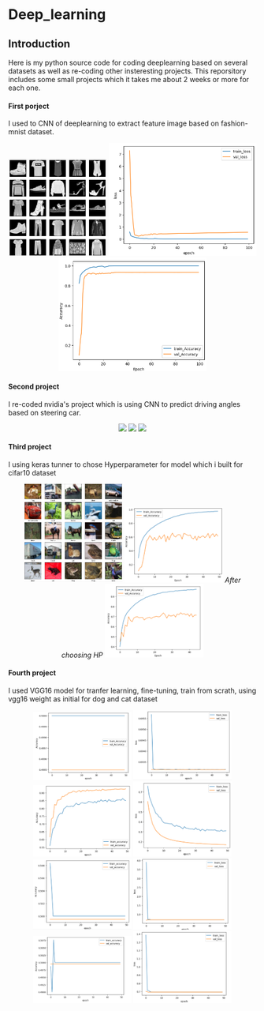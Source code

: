 # Deep_learning
## Introduction
Here is my python source code for coding deeplearning based on several datasets as well as re-coding other insteresting projects. This reporsitory includes some small projects which it takes me about 2 weeks or more for each one.

#### First porject
I used to CNN of deeplearning to extract feature image based on fashion-mnist dataset.
<p align="center">
  <img src="image_video/mnist.png" width="200">
  <img src="image_video/loss.png" width="300">
  <img src="image_video/accuracy.png" width="300">
</p>

#### Second project
I re-coded nvidia's project which is  using CNN to predict driving angles based on steering car.

<p align="center">
  <img src="image_video/steering_wheel.gif" width="100">
  <img src="image_video/street.gif" width="200">
  <img src="image_video/predict_angle.gif" width="200">
</p>

#### Third project
I using keras tunner to chose Hyperparameter for model which i built for cifar10 dataset
<p align="center">
  <img src="image_video/keras1.png" width="200">
  <img src="image_video/keras3.png" width="200">
  <i>After choosing HP</i>
  <img src="image_video/keras5.png" width="200">
</p>

#### Fourth project
I used VGG16 model for tranfer learning, fine-tuning, train from scrath, using vgg16 weight as initial for dog and cat dataset
<p align="center">
  <img src="image_video/acc1.png" width="200">
  <img src="image_video/loss1.png" width="200">
  <img src="image_video/acc2.png" width="200">
  <img src="image_video/loss2.png" width="200"> 
   <img src="image_video/acc3.png" width="200">
  <img src="image_video/loss3.png" width="200">
   <img src="image_video/acc4.png" width="200">
  <img src="image_video/loss4.png" width="200">
</p>
